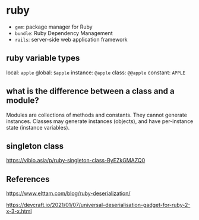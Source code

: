# ruby

- `gem`: package manager for Ruby
- `bundle`: Ruby Dependency Management
- `rails`: server-side web application framework

## ruby variable types

local: `apple`
global: `$apple`
instance: `@apple`
class: `@@apple`
constant: `APPLE`

## what is the difference between a class and a module?

Modules are collections of methods and constants. They cannot generate instances. Classes may generate instances (objects), and have per-instance state (instance variables).

## singleton class

<https://viblo.asia/p/ruby-singleton-class-ByEZkGMAZQ0>

## References

<https://www.elttam.com/blog/ruby-deserialization/>

<https://devcraft.io/2021/01/07/universal-deserialisation-gadget-for-ruby-2-x-3-x.html>
